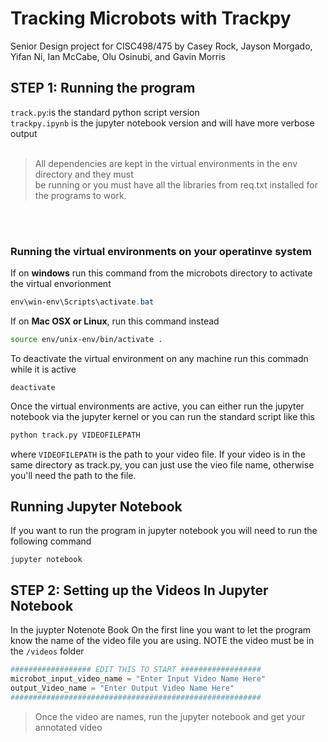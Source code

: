 # Tracking Microbots with Trackpy
Senior Design project for CISC498/475 by Casey Rock, Jayson Morgado, Yifan Ni, Ian McCabe, Olu Osinubi, and Gavin Morris

## STEP 1: Running the program  
`track.py`:is the standard python script version <br/>
`trackpy.ipynb` is the jupyter notebook version and will have more verbose output <br/>
<br/>
> All dependencies are kept in the virtual environments in the env directory and they must <br/>
> be running or you must have all the libraries from req.txt installed for the programs to work.
<br/>
<br/>

### Running the virtual environments on your operatinve system 

If on **windows** run this command from the microbots directory to activate the virtual envorionment

```powershell
env\win-env\Scripts\activate.bat
```
If on **Mac OSX or Linux**, run this command instead

```bash
source env/unix-env/bin/activate .
```

To deactivate the virtual environment on any machine run this commadn while it is active
```
deactivate
```

Once the virtual environments are active, you can either run the jupyter notebook via the jupyter kernel or you can run the standard script like this

```bash
python track.py VIDEOFILEPATH
```
where `VIDEOFILEPATH` is the path to your video file. If your video is in the same directory as track.py, you can just use the vieo file name, otherwise you'll need the path to the file.

## Running Jupyter Notebook
If you want to run the program in jupyter notebook you will need to run the following command 
```
jupyter notebook
```



## STEP 2:  Setting up the Videos In Jupyter Notebook

In the juypter Notenote Book On the first line you want to let the program know the name of the video file you are using. NOTE the video must be in 
the `/videos` folder 
```python
################## EDIT THIS TO START ################## 
microbot_input_video_name = "Enter Input Video Name Here"
output_Video_name = "Enter Output Video Name Here"
########################################################
```

> Once the video are names, run the jupyter notebook and get your annotated video 